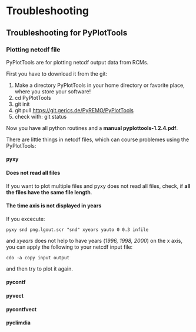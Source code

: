 # **Troubleshooting**

## Troubleshooting for PyPlotTools

### Plotting netcdf file

PyPlotTools are for plotting netcdf output data from RCMs.

First you have to download it from the git:

 1. Make a directory PyPlotTools in your home directory or favorite place, where you store your software!
 2. cd PyPlotTools
 3. git init
 4. git pull https://git.gerics.de/PyREMO/PyPlotTools
 5. check with: git status

Now you have all python routines and a __manual pyplottools-1.2.4.pdf__.

There are little things in netcdf files, which can course problemes using the PyPlotTools:

#### pyxy

#### Does not read all files
If you want to plot multiple files and pyxy does not read all files, check, if
__all the files have the same file length__.

#### The time axis is not displayed in years

If you excecute:

    pyxy snd png.lgout.scr "snd" xyears yauto 0 0.3 infile

and _xyears_ does not help to have years (_1996, 1998, 2000_) on the x axis, you can apply the following to your netcdf input file:

    cdo -a copy input output

and then try to plot it again.

#### pycontf

#### pyvect

#### pycontfvect

#### pyclimdia



